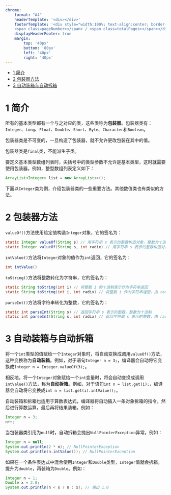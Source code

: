 ```yaml
---
chrome:
    format: "A4"
    headerTemplate: '<div></div>'
    footerTemplate: '<div style="width:100%; text-align:center; border-top: 1pt solid #eeeeee; margin: 10px 10px 20px; font-size: 8pt;">
    <span class=pageNumber></span> / <span class=totalPages></span></div>'
    displayHeaderFooter: true
    margin:
        top: '40px'
        bottom: '80px'
        left: '40px'
        right: '40px'
---
```


<!-- @import "[TOC]" {cmd="toc" depthFrom=1 depthTo=6 orderedList=false} -->

<!-- code_chunk_output -->

- [1 简介](#1-简介)
- [2 包装器方法](#2-包装器方法)
- [3 自动装箱与自动拆箱](#3-自动装箱与自动拆箱)

<!-- /code_chunk_output -->

# 1 简介

所有的基本类型都有一个与之对应的类，这些类称为**包装器**。包装器类有：`Integer`、`Long`、`Float`、`Double`、`Short`、`Byte`、`Character`和`Boolean`。

包装器类是不可变的，一旦构造了包装器，就不允许更改包装在其中的值。

包装器类是`final`类，不能派生子类。

要定义基本类型数组列表时，尖括号中的类型参数不允许是基本类型，这时就需要使用包装器。例如，整型数组列表定义如下：

```java
ArrayList<Integer> list = new ArrayList<>();
```

下面以`Integer`类为例，介绍包装器类的一些重要方法。其他数值类也有类似的方法。

# 2 包装器方法

`valueOf()`方法使用给定值构造`Integer`对象，它的签名为：

```java
static Integer valueOf(String s) // 用字符串 s 表示的整数构造对象，整数为十进制
static Integer valueOf(String s, int radix) // 用字符串 s 表示的整数构造对象，radix 指定进制
```

`intValue()`方法将`Integer`对象的值作为`int`返回，它的签名为：

```java
int intValue()
```

`toString()`方法将整数转化为字符串，它的签名为：

```java
static String toString(int i) // 将整数 i 的十进制表示作为字符串返回
static String toString(int i, int radix) // 将整数 i 作为字符串返回，由 radix 参数指定进制
```

`parseInt()`方法将字符串转化为整数，它的签名为：

```java
static int parseInt(String s) // 返回字符串 s 表示的整数，整数为十进制
static int parseInt(String s, int radix) // 返回字符串 s 表示的整数，由 radix 参数指定进制
```

# 3 自动装箱与自动拆箱

将一个`int`类型的值赋给一个`Integer`对象时，将自动变换成调用`valueOf()`方法，这种变换称为**自动装箱**。例如，对于语句`Integer n = 3;`，编译器会自动将它变换成`Integer n = Integer.valueOf(3);`。

相反地，将一个`Integer`对象赋给一个`int`变量时，将会自动变换成调用`intValue()`方法，称为**自动拆箱**。例如，对于语句`int n = list.get(i);`，编译器会自动将它变换成`int n = list.get(i).intValue();`。

自动装箱和拆箱也适用于算数表达式，编译器将自动插入一条对象拆箱的指令，然后进行算数运算，最后再将结果装箱。例如：

```java
Integer n = 3;
n++;
```

当包装器类引用为`null`时，自动拆箱会抛出`NullPointerException`异常。例如：

```java
Integer n = null;
System.out.println(2 * n); // NullPointerException
System.out.println(n.intValue()); // NullPointerException
```

如果在一个条件表达式中混合使用`Integer`和`Double`类型，`Integer`值就会拆箱，提升为`double`，再装箱为`Double`。例如：

```java
Integer n = 1;
Double x = 2.0;
System.out.println(n < x ? n : x); // 输出 1.0
```
